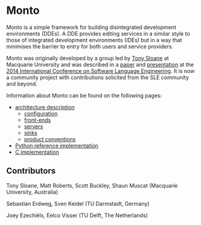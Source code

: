 Monto
=====

Monto is a simple framework for building disintegrated development environments (DDEs). A DDE provides editing services in a similar style to those of integrated development environments (IDEs) but in a way that minimises the barrier to entry for both users and service providers.

Monto was originally developed by a group led by [Tony Sloane](https://wiki.mq.edu.au/display/plrg/Anthony+Sloane) at Macquarie University and was described in a [paper](http://link.springer.com/chapter/10.1007/978-3-319-11245-9_12) and [presentation](https://speakerdeck.com/inkytonik/monto-a-disintegrated-development-environment) at the [2014 International Conference on Software Language Engineering](http://www.sleconf.org/2014/). It is now a community project with contributions solicited from the SLE community and beyond.

Information about Monto can be found on the following pages:

 * [architecture description](https://bitbucket.org/inkytonik/monto/src/default/wiki/architecture.md)
    * [configuration](https://bitbucket.org/inkytonik/monto/src/default/wiki/configuration.md)
    * [front-ends](https://bitbucket.org/inkytonik/monto/src/default/wiki/frontends.md)
    * [servers](https://bitbucket.org/inkytonik/monto/src/default/wiki/servers.md)
    * [sinks](https://bitbucket.org/inkytonik/monto/src/default/wiki/sinks.md)
    * [product conventions](https://bitbucket.org/inkytonik/monto/src/default/wiki/products.md)
 * [Python reference implementation](https://bitbucket.org/inkytonik/monto/src/default/wiki/python.md)
 * [C implementation](https://bitbucket.org/inkytonik/monto/src/default/wiki/c.md)

Contributors
------------

Tony Sloane, Matt Roberts, Scott Buckley, Shaun Muscat (Macquarie University, Australia)

Sebastian Erdweg, Sven Keidel (TU Darmstadt, Germany)

Joey Ezechiëls, Eelco Visser (TU Delft, The Netherlands)

